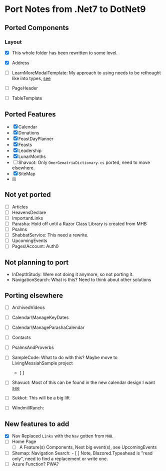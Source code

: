 ﻿# Port Notes from .Net7 to DotNet9

## Ported Components
### Layout
- [x] This whole folder has been rewritten to some level.
- [x] Address
- [ ] LearnMoreModalTemplate: My approach to using needs to be rethought like into types, [see]("C:\Source\LivingeMessiahBackup\008-port-calendar-carousel\Wiki\Learn-More-Info-only-Bootstrap-Modal-no-code-behind-using-data-bs-and-fade.md") 
- [ ] PageHeader
- [ ] TableTemplate


## Ported Features
- [x] Calendar
- [x] Donations
- [x] FeastDayPlanner
- [x] Feasts
- [x] Leadership
- [x] LunarMonths
- [ ] Shavuot: Only `OmerGematriaDictionary.cs` ported, need to move elsewhere.
- [x] SiteMap
- [x] 

## Not yet ported
- [ ] Articles
- [ ] HeavensDeclare
- [ ] ImportantLinks
- [ ] Parasha: Hold off until a Razor Class Library is created from MHB
- [ ] Psalms
- [ ] ShabbatService: This need a rewrite.
- [ ] UpcomingEvents
- [ ] Pages\Account: Auth0 

## Not planning to port
- InDepthStudy: Were not doing it anymore, so not porting it.
- NavigationSearch: What is this?  Need to think about other solutions


## Porting elsewhere
- [ ] ArchivedVideos
- [ ] Calendar\ManageKeyDates
- [ ] Calendar\ManageParashaCalendar
- [ ] Contacts
- [ ] PsalmsAndProverbs
- [ ] SampleCode: What to do with this?  Maybe move to LivingMessiahSample project
    - [ ] 
- [ ] Shavuot: Most of this can be found in the new calendar design I want [see](C:\Source\LivingeMessiahBackup\Feature-Ideas\999-Calendar-based-on-Bootstrap-7-col-grid\999-Calendar-based-on-Bootstrap-7-col-grid.md)
- [ ] Sukkot: This will be a big lift 
- [ ] WindmillRanch:


## New features to add
- [x] Nav Replaced `Links` with the `Nav` gotten from `MHB`.
- [ ] Home Page
    - [ ] A Feature(s) Components, Next big event(s), see UpcomingEvents 
- [ ] Sitemap: Navigation Search:
        - [ ] Note, Blazored.Typeahead is "read only", need to find a replacement or write one.
- [ ] Azure Function? PWA? 

